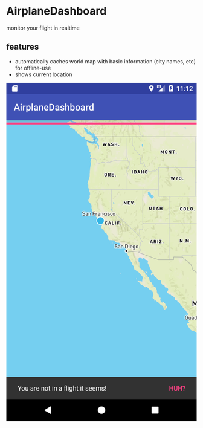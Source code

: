 # AirplaneDashboard
monitor your flight in realtime

## features
- automatically caches world map with basic information (city names, etc) for offline-use
- shows current location

![screenshot](Screenshot.png)
